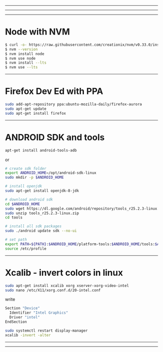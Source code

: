 -------------------------------------------------------------------------
-------------------------------------------------------------------------
-------------------------------------------------------------------------
# Node with NVM
```bash
$ curl -o- https://raw.githubusercontent.com/creationix/nvm/v0.33.0/install.sh | bash
$ nvm --version
$ nvm install node
$ nvm use node
$ nvm install --lts
$ nvm use --lts
```
-------------------------------------------------------------------------
# Firefox Dev Ed with PPA
```bash
sudo add-apt-repository ppa:ubuntu-mozilla-daily/firefox-aurora
sudo apt-get update
sudo apt-get install firefox
```
-------------------------------------------------------------------------
# ANDROID SDK and tools
```bash
apt-get install android-tools-adb
```
or
```bash
# create sdk folder
export ANDROID_HOME=/opt/android-sdk-linux
sudo mkdir -p $ANDROID_HOME

# install openjdk
sudo apt-get install openjdk-8-jdk

# download android sdk
cd $ANDROID_HOME
sudo wget https://dl.google.com/android/repository/tools_r25.2.3-linux.zip
sudo unzip tools_r25.2.3-linux.zip
cd tools

# install all sdk packages
sudo ./android update sdk --no-ui

# set path
export PATH=${PATH}:$ANDROID_HOME/platform-tools:$ANDROID_HOME/tools:$ANDROID_HOME/build-tools/25.0.2/
source /etc/profile
```
-------------------------------------------------------------------------
# Xcalib - invert colors in linux
```bash
sudo apt-get install xcalib xorg xserver-xorg-video-intel
sudo nano /etc/X11/xorg.conf.d/20-intel.conf
```
write
```bash
Section "Device"
  Identifier "Intel Graphics"
  Driver "intel"
EndSection
```
```bash
sudo systemctl restart display-manager
xcalib -invert -alter
```
-------------------------------------------------------------------------
-------------------------------------------------------------------------
